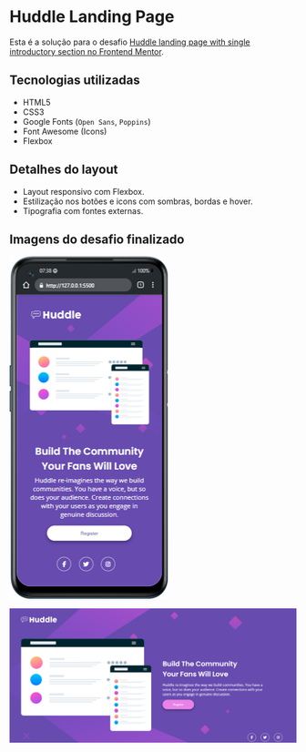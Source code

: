 # Huddle Landing Page

Esta é a solução para o desafio [Huddle landing page with single introductory section no Frontend Mentor](https://www.frontendmentor.io/challenges/huddle-landing-page-with-a-single-introductory-section-B_2Wvxgi0).

## Tecnologias utilizadas

- HTML5
- CSS3
- Google Fonts (`Open Sans`, `Poppins`)
- Font Awesome (Icons)
- Flexbox

## Detalhes do layout

- Layout responsivo com Flexbox.
- Estilização nos botões e icons com sombras, bordas e hover.
- Tipografia com fontes externas.

## Imagens do desafio finalizado

![Mobile](assets/images/mobileOneplus-Nord-2-127.0.0.1.png)

![Desktop](assets/images/desktop-screenshot.png)

